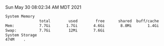 Sun May 30 08:02:34 AM MDT 2021
```bash
System Memory
               total        used        free      shared  buff/cache   available
Mem:           7.7Gi       1.7Gi       4.6Gi       8.0Mi       1.4Gi       5.6Gi
Swap:          7.7Gi        12Mi       7.6Gi
System Storage
474M	.
```
